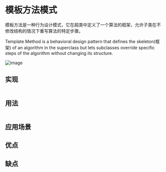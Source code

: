 # 模板方法模式
模板方法是一种行为设计模式，它在超类中定义了一个算法的框架，允许子类在不修改结构的情况下重写算法的特定步骤。

Template Method is a behavioral design pattern that defines the skeleton(框架) of an algorithm in the superclass but lets subclasses override specific steps of the algorithm without changing its structure.

![image](https://user-images.githubusercontent.com/65383410/165442902-28625ab1-c6e0-4639-8233-b3e82288947e.png)



## 实现

```go

```

## 用法

```go

```

## 应用场景

## 优点

## 缺点
